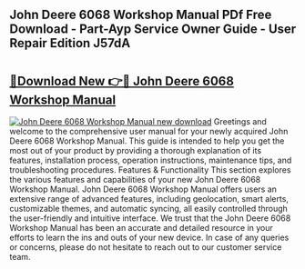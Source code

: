 ## John Deere 6068 Workshop Manual PDf Free Download - Part-Ayp Service Owner Guide - User Repair Edition J57dA

# <h2><a href="http://bc94446.oget.top/?id=John+Deere+6068+Workshop+Manual">🔗Download New 👉🔴 John Deere 6068 Workshop Manual</a></h2>

[![John Deere 6068 Workshop Manual new download](https://i.imgur.com/5g1atiW.png)](http://bc94446.oget.top/?id=John+Deere+6068+Workshop+Manual)
Greetings and welcome to the comprehensive user manual for your newly acquired John Deere 6068 Workshop Manual. This guide is intended to help you get the most out of your product by providing a thorough explanation of its features, installation process, operation instructions, maintenance tips, and troubleshooting procedures. Features & Functionality This section explores the various features and capabilities of your new John Deere 6068 Workshop Manual. John Deere 6068 Workshop Manual offers users an extensive range of advanced features, including geolocation, smart alerts, customizable themes, and automatic syncing, all easily controlled through the user-friendly and intuitive interface. We trust that the John Deere 6068 Workshop Manual has been an accurate and detailed resource in your efforts to learn the ins and outs of your new device. In case of any queries or concerns, please do not hesitate to reach out to our customer service team.
